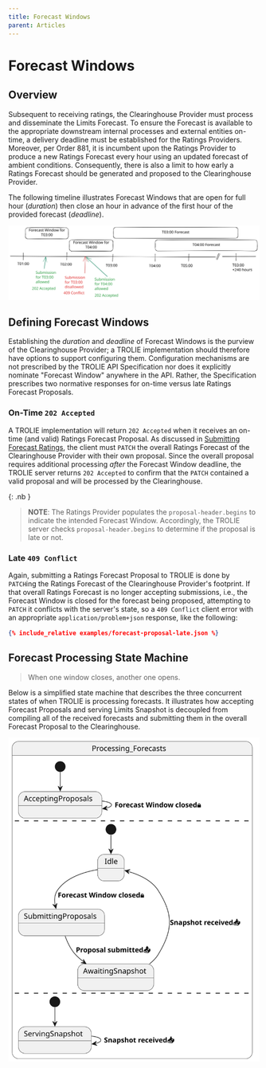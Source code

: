 ```yaml
---
title: Forecast Windows
parent: Articles
---
```


# Forecast Windows

## Overview

Subsequent to receiving ratings, the Clearinghouse Provider must process and
disseminate the Limits Forecast. To ensure the Forecast is available to the
appropriate downstream internal processes and external entities on-time, a
delivery deadline must be established for the Ratings Providers. Moreover, per
Order 881, it is incumbent upon the Ratings Provider to produce a new Ratings
Forecast every hour using an updated forecast of ambient conditions.
Consequently, there is also a limit to how early a Ratings Forecast should be
generated and proposed to the Clearinghouse Provider.

The following timeline illustrates Forecast Windows that are open for full hour
(*duration*) then close an hour in advance of the first hour of the provided
forecast (*deadline*).

![sequential forecast windows illustrated](../images/forecast-windows.excalidraw.svg)

## Defining Forecast Windows

Establishing the *duration* and *deadline* of Forecast Windows is the purview of the
Clearinghouse Provider; a TROLIE implementation should therefore have options to
support configuring them. Configuration mechanisms are not prescribed by the
TROLIE API Specification nor does it explicitly nominate "Forecast Window"
anywhere in the API. Rather, the Specification prescribes two normative
responses for on-time versus late Ratings Forecast Proposals.

### On-Time <i class="fa-solid fa-arrow-right-long"></i> `202 Accepted`

A TROLIE implementation will return `202 Accepted` when it receives an on-time
(and valid) Ratings Forecast Proposal. As discussed in [Submitting Forecast
Ratings](../example-narratives/submitting-forecasts), the client must `PATCH`
the overall Ratings Forecast of the Clearinghouse Provider with their own
proposal. Since the overall proposal requires additional processing *after* the
Forecast Window deadline, the TROLIE server returns `202 Accepted` to confirm
that the `PATCH` contained a valid proposal and will be processed by the
Clearinghouse.

{: .nb }
> **NOTE**: The Ratings Provider populates the `proposal-header.begins`
> to indicate the intended Forecast Window. Accordingly, the TROLIE server
> checks `proposal-header.begins` to determine if the proposal is late or not.

### Late <i class="fa-solid fa-arrow-right-long"></i> `409 Conflict`

Again, submitting a Ratings Forecast Proposal to TROLIE is done by `PATCH`ing
the Ratings Forecast of the Clearinghouse Provider's footprint. If that overall
Ratings Forecast is no longer accepting submissions, i.e., the Forecast Window
is closed for the forecast being proposed, attempting to `PATCH` it conflicts
with the server's state, so a `409 Conflict` client error with an appropriate
`application/problem+json` response, like the following:

```json
{% include_relative examples/forecast-proposal-late.json %}
```

## Forecast Processing State Machine

> When one window closes, another one opens.

Below is a simplified state machine that describes the three concurrent states
of when TROLIE is processing forecasts. It illustrates how accepting Forecast
Proposals and serving Limits Snapshot is decoupled from compiling all of the
received forecasts and submitting them in the overall Forecast Proposal to the
Clearinghouse.

![Forecast State](../images/forecast-states.svg)
